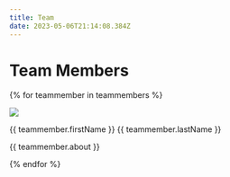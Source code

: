 ```yaml
---
title: Team
date: 2023-05-06T21:14:08.384Z
---
```


# Team Members

{% for teammember in teammembers %}
<div class='card'>
    <img src='/img/{{ teammember.profilePic }}'>
    <p>{{ teammember.firstName }} {{ teammember.lastName }}</p>
    <p>{{ teammember.about }}</p>
</div>
{% endfor %}